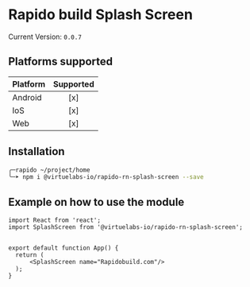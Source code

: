 # Rapido build Splash Screen

Current Version: `0.0.7`

## Platforms supported

| Platform  | Supported |
|-----------|:---------:|
| Android   |[x]        |
| IoS       |[x]        |
| Web       |[x]        |

## Installation

```bash
╭─rapido ~/project/home
╰─➤ npm i @virtuelabs-io/rapido-rn-splash-screen --save
```

## Example on how to use the module

```tsx
import React from 'react';
import SplashScreen from '@virtuelabs-io/rapido-rn-splash-screen';


export default function App() {
  return (
      <SplashScreen name="Rapidobuild.com"/>
  );
}
```

